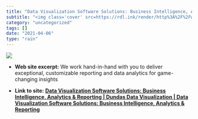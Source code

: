 ```yaml
---
title: "Data Visualization Software Solutions: Business Intelligence, Analytics & Reporting | Dundas Data Visualization | Data Visualization Software Solutions: Business Intelligence, Analytics & Reporting"
subtitle: "<img class='cover' src=https://rdl.ink/render/http%3A%2F%2Fwww.dundas.com>"
category: "uncategorized"
tags: []
date: "2021-04-06"
type: "rain"
---
```

<img class="cover" src=https://rdl.ink/render/http%3A%2F%2Fwww.dundas.com>



* **Web site excerpt:** We work hand-in-hand with you to deliver exceptional, customizable reporting and data analytics for game-changing insights

* **Link to site:** **[Data Visualization Software Solutions: Business Intelligence, Analytics & Reporting | Dundas Data Visualization | Data Visualization Software Solutions: Business Intelligence, Analytics & Reporting](http://www.dundas.com)**